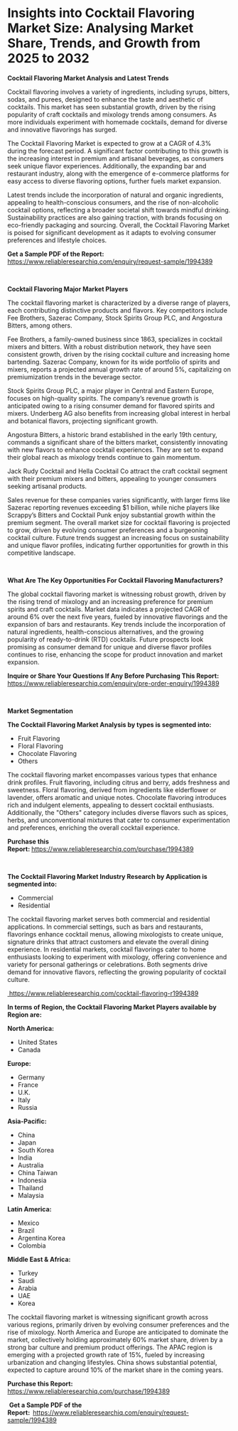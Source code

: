 <p><h1>Insights into Cocktail Flavoring Market Size: Analysing Market Share, Trends, and Growth from 2025 to 2032</h1></p><p><strong>Cocktail Flavoring Market Analysis and Latest Trends</strong></p>
<p><p>Cocktail flavoring involves a variety of ingredients, including syrups, bitters, sodas, and purees, designed to enhance the taste and aesthetic of cocktails. This market has seen substantial growth, driven by the rising popularity of craft cocktails and mixology trends among consumers. As more individuals experiment with homemade cocktails, demand for diverse and innovative flavorings has surged.</p><p>The Cocktail Flavoring Market is expected to grow at a CAGR of 4.3% during the forecast period. A significant factor contributing to this growth is the increasing interest in premium and artisanal beverages, as consumers seek unique flavor experiences. Additionally, the expanding bar and restaurant industry, along with the emergence of e-commerce platforms for easy access to diverse flavoring options, further fuels market expansion.</p><p>Latest trends include the incorporation of natural and organic ingredients, appealing to health-conscious consumers, and the rise of non-alcoholic cocktail options, reflecting a broader societal shift towards mindful drinking. Sustainability practices are also gaining traction, with brands focusing on eco-friendly packaging and sourcing. Overall, the Cocktail Flavoring Market is poised for significant development as it adapts to evolving consumer preferences and lifestyle choices.</p></p>
<p><strong>Get a Sample PDF of the Report:&nbsp;</strong> <a href="https://www.reliableresearchiq.com/enquiry/request-sample/1994389?utm_campaign=1102&utm_medium=2&utm_source=Github&utm_content=ia&utm_term=16042025&utm_id=cocktail-flavoring">https://www.reliableresearchiq.com/enquiry/request-sample/1994389</a></p>
<p>&nbsp;</p>
<p><strong>Cocktail Flavoring Major Market Players</strong></p>
<p><p>The cocktail flavoring market is characterized by a diverse range of players, each contributing distinctive products and flavors. Key competitors include Fee Brothers, Sazerac Company, Stock Spirits Group PLC, and Angostura Bitters, among others.</p><p>Fee Brothers, a family-owned business since 1863, specializes in cocktail mixers and bitters. With a robust distribution network, they have seen consistent growth, driven by the rising cocktail culture and increasing home bartending. Sazerac Company, known for its wide portfolio of spirits and mixers, reports a projected annual growth rate of around 5%, capitalizing on premiumization trends in the beverage sector.</p><p>Stock Spirits Group PLC, a major player in Central and Eastern Europe, focuses on high-quality spirits. The company’s revenue growth is anticipated owing to a rising consumer demand for flavored spirits and mixers. Underberg AG also benefits from increasing global interest in herbal and botanical flavors, projecting significant growth.</p><p>Angostura Bitters, a historic brand established in the early 19th century, commands a significant share of the bitters market, consistently innovating with new flavors to enhance cocktail experiences. They are set to expand their global reach as mixology trends continue to gain momentum.</p><p>Jack Rudy Cocktail and Hella Cocktail Co attract the craft cocktail segment with their premium mixers and bitters, appealing to younger consumers seeking artisanal products.</p><p>Sales revenue for these companies varies significantly, with larger firms like Sazerac reporting revenues exceeding $1 billion, while niche players like Scrappy’s Bitters and Cocktail Punk enjoy substantial growth within the premium segment. The overall market size for cocktail flavoring is projected to grow, driven by evolving consumer preferences and a burgeoning cocktail culture. Future trends suggest an increasing focus on sustainability and unique flavor profiles, indicating further opportunities for growth in this competitive landscape.</p></p>
<p>&nbsp;</p>
<p><strong>What Are The Key Opportunities For Cocktail Flavoring Manufacturers?</strong></p>
<p><p>The global cocktail flavoring market is witnessing robust growth, driven by the rising trend of mixology and an increasing preference for premium spirits and craft cocktails. Market data indicates a projected CAGR of around 6% over the next five years, fueled by innovative flavorings and the expansion of bars and restaurants. Key trends include the incorporation of natural ingredients, health-conscious alternatives, and the growing popularity of ready-to-drink (RTD) cocktails. Future prospects look promising as consumer demand for unique and diverse flavor profiles continues to rise, enhancing the scope for product innovation and market expansion.</p></p>
<p><strong>Inquire or Share Your Questions If Any Before Purchasing This Report:</strong> <a href="https://www.reliableresearchiq.com/enquiry/pre-order-enquiry/1994389?utm_campaign=1102&utm_medium=2&utm_source=Github&utm_content=ia&utm_term=16042025&utm_id=cocktail-flavoring">https://www.reliableresearchiq.com/enquiry/pre-order-enquiry/1994389</a></p>
<p>&nbsp;</p>
<p><strong>Market Segmentation</strong></p>
<p><strong>The Cocktail Flavoring Market Analysis by types is segmented into:</strong></p>
<p><ul><li>Fruit Flavoring</li><li>Floral Flavoring</li><li>Chocolate Flavoring</li><li>Others</li></ul></p>
<p><p>The cocktail flavoring market encompasses various types that enhance drink profiles. Fruit flavoring, including citrus and berry, adds freshness and sweetness. Floral flavoring, derived from ingredients like elderflower or lavender, offers aromatic and unique notes. Chocolate flavoring introduces rich and indulgent elements, appealing to dessert cocktail enthusiasts. Additionally, the "Others" category includes diverse flavors such as spices, herbs, and unconventional mixtures that cater to consumer experimentation and preferences, enriching the overall cocktail experience.</p></p>
<p><strong>Purchase this Report:&nbsp;</strong><a href="https://www.reliableresearchiq.com/purchase/1994389?utm_campaign=1102&utm_medium=2&utm_source=Github&utm_content=ia&utm_term=16042025&utm_id=cocktail-flavoring">https://www.reliableresearchiq.com/purchase/1994389</a></p>
<p>&nbsp;</p>
<p><strong>The Cocktail Flavoring Market Industry Research by Application is segmented into:</strong></p>
<p><ul><li>Commercial</li><li>Residential</li></ul></p>
<p><p>The cocktail flavoring market serves both commercial and residential applications. In commercial settings, such as bars and restaurants, flavorings enhance cocktail menus, allowing mixologists to create unique, signature drinks that attract customers and elevate the overall dining experience. In residential markets, cocktail flavorings cater to home enthusiasts looking to experiment with mixology, offering convenience and variety for personal gatherings or celebrations. Both segments drive demand for innovative flavors, reflecting the growing popularity of cocktail culture.</p></p>
<p><a href="https://www.reliableresearchiq.com/cocktail-flavoring-r1994389?utm_campaign=1102&utm_medium=2&utm_source=Github&utm_content=ia&utm_term=16042025&utm_id=cocktail-flavoring">&nbsp;https://www.reliableresearchiq.com/cocktail-flavoring-r1994389</a></p>
<p><strong>In terms of Region, the Cocktail Flavoring Market Players available by Region are:</strong></p>
<p>
    <p> <strong> North America: </strong>
        <ul>
            <li>United States</li>
            <li>Canada</li>
        </ul>
        </p> 
    <p> <strong> Europe: </strong>
        <ul>
            <li>Germany</li>
            <li>France</li>
            <li>U.K.</li>
            <li>Italy</li>
            <li>Russia</li>
        </ul>
        </p> 
    <p> <strong> Asia-Pacific: </strong>
        <ul>
            <li>China</li>
            <li>Japan</li>
            <li>South Korea</li>
            <li>India</li>
            <li>Australia</li>
            <li>China Taiwan</li>
            <li>Indonesia</li>
            <li>Thailand</li>
            <li>Malaysia</li>
        </ul>
        </p> 
    <p> <strong> Latin America: </strong>
        <ul>
            <li>Mexico</li>
            <li>Brazil</li>
            <li>Argentina Korea</li>
            <li>Colombia</li>
        </ul>
        </p> 
    <p> <strong> Middle East & Africa: </strong>
        <ul>
            <li>Turkey</li>
            <li>Saudi</li>
            <li>Arabia</li>
            <li>UAE</li>
            <li>Korea</li>
        </ul>
    </p>
    </p>
<p><p>The cocktail flavoring market is witnessing significant growth across various regions, primarily driven by evolving consumer preferences and the rise of mixology. North America and Europe are anticipated to dominate the market, collectively holding approximately 60% market share, driven by a strong bar culture and premium product offerings. The APAC region is emerging with a projected growth rate of 15%, fueled by increasing urbanization and changing lifestyles. China shows substantial potential, expected to capture around 10% of the market share in the coming years.</p></p>
<p><strong>Purchase this Report: </strong><a href="https://www.reliableresearchiq.com/purchase/1994389?utm_campaign=1102&utm_medium=2&utm_source=Github&utm_content=ia&utm_term=16042025&utm_id=cocktail-flavoring">https://www.reliableresearchiq.com/purchase/1994389</a></p>
<p>&nbsp;<strong>Get a Sample PDF of the Report:&nbsp;&nbsp;</strong><a href="https://www.reliableresearchiq.com/enquiry/request-sample/1994389?utm_campaign=1102&utm_medium=2&utm_source=Github&utm_content=ia&utm_term=16042025&utm_id=cocktail-flavoring">https://www.reliableresearchiq.com/enquiry/request-sample/1994389</a></p>
<p><strong></strong></p>
<p><p></p><p></p><p></p></p>